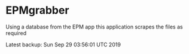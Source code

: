 # EPMgrabber
Using a database from the EPM app this application scrapes the files as required


Latest backup: Sun Sep 29 03:56:01 UTC 2019
